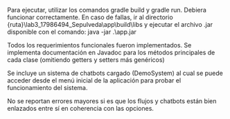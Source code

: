 Para ejecutar, utilizar los comandos gradle build y gradle run. Debiera funcionar correctamente. En caso de fallas, ir al directorio {ruta}\lab3_17986494_Sepulveda\app\build\libs y ejecutar el archivo .jar disponible con el comando:
java -jar .\app.jar

Todos los requerimientos funcionales fueron implementados.
Se implementa documentación en Javadoc para los métodos principales de cada clase (omitiendo getters y setters más genéricos)

Se incluye un sistema de chatbots cargado (DemoSystem) al cual se puede acceder desde el menú inicial de la aplicación para probar el funcionamiento del sistema.

No se reportan errores mayores si es que los flujos y chatbots están bien enlazados entre sí en coherencia con las opciones.
